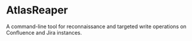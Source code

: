 # AtlasReaper
A command-line tool for reconnaissance and targeted write operations on Confluence and Jira instances. 
